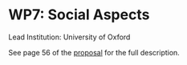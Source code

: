 # WP7: Social Aspects

Lead Institution: University of Oxford

See page 56 of the [proposal](https://github.com/OpenDreamKit/OpenDreamKit/raw/master/Proposal/proposal-www.pdf) for the full description.
